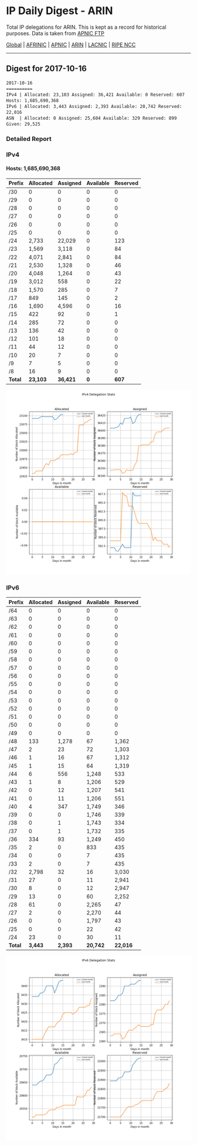 # IP Daily Digest - ARIN 

Total IP delegations for ARIN. This is kept as a record for historical purposes. Data is taken from [APNIC FTP](https://ftp.apnic.net/)

[Global](https://github.com/csmets/IP-Daily-Digest) | [AFRINIC](https://github.com/csmets/IP-Daily-Digest/tree/master/archives/AFRINIC) | [APNIC](https://github.com/csmets/IP-Daily-Digest/tree/master/archives/APNIC) | [ARIN](https://github.com/csmets/IP-Daily-Digest/tree/master/archives/ARIN) | [LACNIC](https://github.com/csmets/IP-Daily-Digest/tree/master/archives/LACNIC) | [RIPE NCC](https://github.com/csmets/IP-Daily-Digest/tree/master/archives/RIPE_NCC)

---

## Digest for 2017-10-16
```
2017-10-16
==========
IPv4 | Allocated: 23,103 Assigned: 36,421 Available: 0 Reserved: 607 Hosts: 1,685,690,368
IPv6 | Allocated: 3,443 Assigned: 2,393 Available: 20,742 Reserved: 22,016
ASN  | Allocated: 0 Assigned: 25,604 Available: 329 Reserved: 899 Given: 29,525
```

### Detailed Report

### IPv4

#### Hosts: **1,685,690,368**

| Prefix | Allocated | Assigned | Available | Reserved |
| ----- | ----- | ----- | ----- | ----- |
| /30 | 0 | 0 | 0 | 0 |
| /29 | 0 | 0 | 0 | 0 |
| /28 | 0 | 0 | 0 | 0 |
| /27 | 0 | 0 | 0 | 0 |
| /26 | 0 | 0 | 0 | 0 |
| /25 | 0 | 0 | 0 | 0 |
| /24 | 2,733 | 22,029 | 0 | 123 |
| /23 | 1,569 | 3,118 | 0 | 84 |
| /22 | 4,071 | 2,841 | 0 | 84 |
| /21 | 2,530 | 1,328 | 0 | 46 |
| /20 | 4,048 | 1,264 | 0 | 43 |
| /19 | 3,012 | 558 | 0 | 22 |
| /18 | 1,570 | 285 | 0 | 7 |
| /17 | 849 | 145 | 0 | 2 |
| /16 | 1,690 | 4,596 | 0 | 16 |
| /15 | 422 | 92 | 0 | 1 |
| /14 | 285 | 72 | 0 | 0 |
| /13 | 136 | 42 | 0 | 0 |
| /12 | 101 | 18 | 0 | 0 |
| /11 | 44 | 12 | 0 | 0 |
| /10 | 20 | 7 | 0 | 0 |
| /9 | 7 | 5 | 0 | 0 |
| /8 | 16 | 9 | 0 | 0 |
| **Total** | **23,103** | **36,421** | **0** | **607** |

![ipv4-stats](ipv4-figure.png)

### IPv6

| Prefix | Allocated | Assigned | Available | Reserved |
| ----- | ----- | ----- | ----- | ----- |
| /64 | 0 | 0 | 0 | 0 |
| /63 | 0 | 0 | 0 | 0 |
| /62 | 0 | 0 | 0 | 0 |
| /61 | 0 | 0 | 0 | 0 |
| /60 | 0 | 0 | 0 | 0 |
| /59 | 0 | 0 | 0 | 0 |
| /58 | 0 | 0 | 0 | 0 |
| /57 | 0 | 0 | 0 | 0 |
| /56 | 0 | 0 | 0 | 0 |
| /55 | 0 | 0 | 0 | 0 |
| /54 | 0 | 0 | 0 | 0 |
| /53 | 0 | 0 | 0 | 0 |
| /52 | 0 | 0 | 0 | 0 |
| /51 | 0 | 0 | 0 | 0 |
| /50 | 0 | 0 | 0 | 0 |
| /49 | 0 | 0 | 0 | 0 |
| /48 | 133 | 1,278 | 67 | 1,362 |
| /47 | 2 | 23 | 72 | 1,303 |
| /46 | 1 | 16 | 67 | 1,312 |
| /45 | 1 | 15 | 64 | 1,319 |
| /44 | 6 | 556 | 1,248 | 533 |
| /43 | 1 | 8 | 1,206 | 529 |
| /42 | 0 | 12 | 1,207 | 541 |
| /41 | 0 | 11 | 1,206 | 551 |
| /40 | 4 | 347 | 1,749 | 346 |
| /39 | 0 | 0 | 1,746 | 339 |
| /38 | 0 | 1 | 1,743 | 334 |
| /37 | 0 | 1 | 1,732 | 335 |
| /36 | 334 | 93 | 1,249 | 450 |
| /35 | 2 | 0 | 833 | 435 |
| /34 | 0 | 0 | 7 | 435 |
| /33 | 2 | 0 | 7 | 435 |
| /32 | 2,798 | 32 | 16 | 3,030 |
| /31 | 27 | 0 | 11 | 2,941 |
| /30 | 8 | 0 | 12 | 2,947 |
| /29 | 13 | 0 | 60 | 2,252 |
| /28 | 61 | 0 | 2,265 | 47 |
| /27 | 2 | 0 | 2,270 | 44 |
| /26 | 0 | 0 | 1,797 | 43 |
| /25 | 0 | 0 | 22 | 42 |
| /24 | 23 | 0 | 30 | 11 |
| **Total** | **3,443** | **2,393** | **20,742** | **22,016** |

![ipv6-stats](ipv6-figure.png)